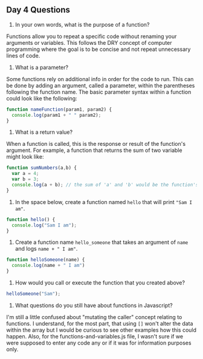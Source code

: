 ## Day 4 Questions

1. In your own words, what is the purpose of a function?

  Functions allow you to repeat a specific code without renaming your arguments or variables. This follows the DRY concept of computer programming where the goal is to be concise and not repeat unnecessary lines of code.

1. What is a parameter?

  Some functions rely on additional info in order for the code to run. This can be done by adding an argument, called a parameter, within the parentheses following the function name. The basic parameter syntax within a function could look like the following:
  ```javaScript
  function nameFunction(param1, param2) {
    console.log(param1 + " " param2);
  }
  ```
1. What is a return value?

  When a function is called, this is the response or result of the function's argument. For example, a function that returns the sum of two variable might look like:
  ```javaScript
  function sumNumbers(a,b) {
    var a = 4;
    var b = 3;
    console.log(a + b); // the sum of 'a' and 'b' would be the function's return value
  }
```

1. In the space below, create a function named `hello` that will print `"Sam I am"`.
```javaScript
function hello() {
  console.log("Sam I am");
}
```

1. Create a function name `hello_someone` that takes an argument of `name` and logs `name + " I am"`.
```javaScript
function helloSomeone(name) {
  console.log(name + " I am")
}
```
1. How would you call or execute the function that you created above?
```javaScript
helloSomeone("Sam");
```
1. What questions do you still have about functions in Javascript?

I'm still a little confused about "mutating the caller" concept relating to functions. I understand, for the most part, that using `[]` won't alter the data within the array but I would be curious to see other examples how this could happen. Also, for the functions-and-variables.js file, I wasn't sure if we were supposed to enter any code any or if it was for information purposes only. 
